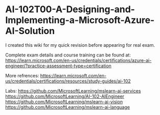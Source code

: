 # AI-102T00-A-Designing-and-Implementing-a-Microsoft-Azure-AI-Solution

I created this wiki for my quick revision before appearing for real exam.

Complete exam details and course training can be found at: https://learn.microsoft.com/en-us/credentials/certifications/azure-ai-engineer/?practice-assessment-type=certification

More refrences:
https://learn.microsoft.com/en-us/credentials/certifications/resources/study-guides/ai-102

Labs:
https://github.com/MicrosoftLearning/mslearn-ai-services
https://github.com/MicrosoftLearning/AI-102-AIEngineer
https://github.com/MicrosoftLearning/mslearn-ai-vision
https://github.com/MicrosoftLearning/mslearn-ai-language


